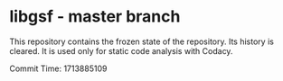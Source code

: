 # libgsf - master branch

This repository contains the frozen state of the repository.
Its history is cleared. It is used only for static code
analysis with Codacy.

Commit Time: 1713885109